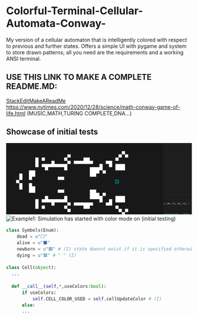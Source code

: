# Colorful-Terminal-Cellular-Automata-Conway-
My version of a cellular automaton that is intelligently colored with respect to previous and further states. Offers a simple UI with pygame and system to store drawn patterns; all you need are the requirements and a working ANSI terminal.


## USE THIS LINK TO MAKE A COMPLETE README.MD: 
[StackEditMakeAReadMe](https://stackedit.io/app#)
https://www.nytimes.com/2020/12/28/science/math-conway-game-of-life.html (MUSIC,MATH,TURING COMPLETE,DNA...)

## Showcase of initial tests
![Example1: Pattern drawn and stored](https://github.com/ChiefsBestPal/Colorful-Terminal-Cellular-Automata-Conway-/blob/master/ShowcasePattern.png)
![Example1: Simulation has started with color mode on (initial testing)](https://github.com/ChiefsBestPal/Colorful-Terminal-Cellular-Automata-Conway-/blob/master/ShowCaseGameOfLifeIntial.gif)
```python
class Symbols(Enum):
    dead = u"⬜"
    alive = u"⬛"
    newborn = u"🟩" # (I) state doesnt exist if it is specified otherwise in Cell/Board parent init
    dying = u"🟥" # " " (I)
    
class Cell(object):
  ...
  
  def __call__(self,*,useColors:bool):
      if useColors:
          self.CELL_COLOR_USED = self.cellUpdateColor # (I)
      else:
      ...
```
    
